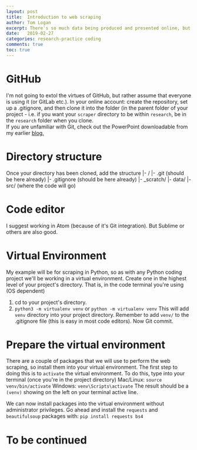 ```yaml
---
layout: post
title:  Introduction to web scraping
author: Tom Logan
excerpt: There's so much data being produced and presented online, but often it vanishes as quickly as it arrives. Here's a quick guide and example to how to record it.
date:   2019-02-27
categories: research-practice coding
comments: true
toc: true
---
```



# GitHub
I'm not going to extol the virtues of GitHub, but rather assume that everyone is using it (or GitLab etc.).
In your online account: create the repository, set up a .gitignore, and then clone it into the folder (in the parent folder of your project - i.e. if you want your `scraper` directory to be within `research`, be in the `research` folder when you clone.  
If you are unfamiliar with Git, check out the PowerPoint downloadable from my earlier [blog.](/research-practice/coding/2018/better-coding-practices/)

# Directory structure
Once your directory has been cloned, add the structure
    |- <your project name>/
        |- .git (should be here already)
        |- .gitignore (should be here already)
        |- \_scratch/
        |- data/
        |- src/ (where the code will go)

# Code editor
I suggest working in Atom (because of it's Git integration). But Sublime or others are also good.

# Virtual Environment
My example will be for scraping in Python, so as with any Python coding project we'll be working in a virtual environment.
Create one in the highest level of your project's directory.
That is, in the code terminal you're using (OS dependent)
1. cd to your project's directory.
2. `python3 -m virtualenv venv` or `python -m virtualenv venv`
This will add `venv` directory into your project directory.
Remember to add `venv/` to the .gitignore file (this is easy in most code editors).
Now Git commit.

# Prepare the virtual environment
There are a couple of packages that we will use to perform the web scraping, so install them into your virtual environment.
The first step to doing this is to `activate` the virtual environment.
To do this, type into your terminal (once you're in the project directory)
Mac/Linux: `source venv/bin/activate`
Windows: `venv\Scripts\activate`
The result should be a `(venv)` showing on the left on your terminal active line.

We can now install packages into the virtual environment without administrator privileges.
Go ahead and install the `requests` and `beautifulsoup` packages with:
`pip install requests bs4`

# To be continued
